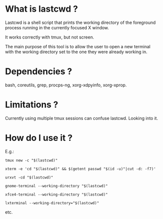# What is lastcwd ?

Lastcwd is a shell script that prints the working directory of the foreground
process running in the currently focused X window.

It works correctly with tmux, but not screen.

The main purpose of this tool is to allow the user to open a new terminal with
the working directory set to the one they were already working in.

# Dependencies ?

bash, coreutils, grep, procps-ng, xorg-xdpyinfo, xorg-xprop.

# Limitations ?

Currently using multiple tmux sessions can confuse lastcwd. Looking into it.

# How do I use it ?

E.g.:
```
tmux new -c "$(lastcwd)"
```
```
xterm -e 'cd "$(lastcwd)" && $(getent passwd "$(id -u)"|cut -d: -f7)'
```
```
urxvt -cd "$(lastcwd)"
```
```
gnome-terminal --working-directory "$(lastcwd)"
```
```
xfce4-terminal --working-directory "$(lastcwd)"
```
```
lxterminal --working-directory="$(lastcwd)"
```
etc.
